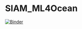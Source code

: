 # SIAM_ML4Ocean

[![Binder](https://mybinder.org/badge_logo.svg)](https://mybinder.org/v2/gh/maikejulie/SIAM_ML4Ocean/HEAD?filepath=MT4_2%20Machine%20Learning%20Techniques%20in%20Oceanography.ipynb)
